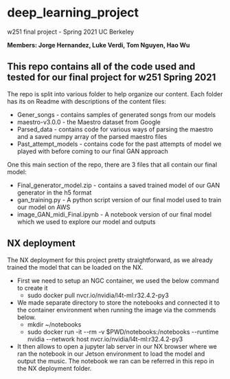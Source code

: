 # deep_learning_project
w251 final project - Spring 2021 UC Berkeley

**Members: Jorge Hernandez, Luke Verdi, Tom Nguyen, Hao Wu**

## This repo contains all of the code used and tested for our final project for w251 Spring 2021

The repo is split into various folder to help organize our content. Each folder has its on Readme with descriptions of the content files:
* Gener_songs - contains samples of generated songs from our models
* maestro-v3.0.0 - the Maestro dataset from Google
* Parsed_data - contains code for various ways of parsing the maestro and a saved numpy array of the parsed maestro files
* Past_attempt_models - contains code for the past attempts of model we played with before coming to our final GAN approach

One this main section of the repo, there are 3 files that all contain our final model:
* Final_generator_model.zip - contains a saved trained model of our GAN generator in the h5 format
* gan_training.py - A python script version of our final model used to train our model on AWS 
* image_GAN_midi_Final.ipynb - A notebook version of our final model which we used to explore our model and outputs

## NX deployment
The NX deployment for this project pretty straightforward, as we already trained the model that can be loaded on the NX.
* First we need to setup an NGC container, we used the below command to create it
  - sudo docker pull nvcr.io/nvidia/l4t-ml:r32.4.2-py3
* We made separate directory to store the notebooks and connected it to the container environment when running the image via the commends below.
  - mkdir ~/notebooks
  - sudo docker run -it --rm -v $PWD/notebooks:/notebooks --runtime nvidia --network host nvcr.io/nvidia/l4t-ml:r32.4.2-py3
* It then allows to open a jupyter lab server in our NX browser where we ran the notebook in our Jetson environment to load the model and output the music. The notebook we ran can be referred in this repo in the NX deployment folder.
